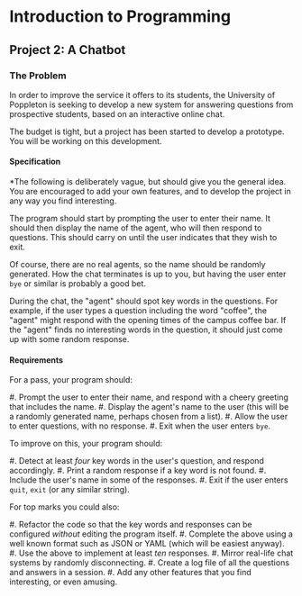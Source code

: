 # Introduction to Programming

## Project 2: A Chatbot

### The Problem

In order to improve the service it offers to its students, the University of Poppleton is seeking to develop a new system for answering questions from prospective students, based on an interactive online chat.

The budget is tight, but a project has been started to develop a prototype. You will be working on this development.

#### Specification

*The following is deliberately vague, but should give you the general idea. You are encouraged to add your own features, and to develop the project in any way you find interesting.

The program should start by prompting the user to enter their name. It should then display the name of the agent, who will then respond to questions. This should carry on until the user indicates that they wish to exit.

Of course, there are no real agents, so the name should be randomly generated. How the chat terminates is up to you, but having the user enter ``bye`` or similar is probably a good bet.

During the chat, the "agent" should spot key words in the questions. For example, if the user types a question including the word "coffee", the "agent" might respond with the opening times of the campus coffee bar. If the "agent" finds no interesting words in the question, it should just come up with some random response.

#### Requirements

For a pass, your program should:

#. Prompt the user to enter their name, and respond with a cheery greeting that includes the name.
#. Display the agent's name to the user (this will be a randomly generated name, perhaps chosen from a list).
#. Allow the user to enter questions, with no response.
#. Exit when the user enters ``bye``.

To improve on this, your program should:

#. Detect at least *four* key words in the user's question, and respond accordingly.
#. Print a random response if a key word is not found.
#. Include the user's name in some of the responses.
#. Exit if the user enters ``quit``, ``exit`` (or any similar string).

For top marks you could also:

#. Refactor the code so that the key words and responses can be configured *without* editing the program itself.
#. Complete the above using a well known format such as JSON or YAML (which will be easiest anyway).
#. Use the above to implement at least *ten* responses.
#. Mirror real-life chat systems by randomly disconnecting.
#. Create a log file of all the questions and answers in a session.
#. Add any other features that you find interesting, or even amusing.
